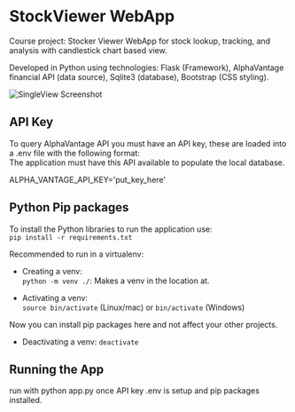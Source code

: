 # StockViewer WebApp
Course project: Stocker Viewer WebApp for stock lookup, tracking, and analysis with candlestick chart based view.    

Developed in Python using technologies: Flask (Framework), AlphaVantage financial API (data source), Sqlite3 (database), Bootstrap (CSS styling).    

![SingleView Screenshot](https://github.com/CS480-Group-E/StockViewer-WebApp/raw/main/screenshots/StockViewerScreenshot1.png)

## API Key
To query AlphaVantage API you must have an API key, these are loaded into a .env file with the following format:    
The application must have this API available to populate the local database.    

ALPHA_VANTAGE_API_KEY='put_key_here'

## Python Pip packages
To install the Python libraries to run the application use:    
`pip install -r requirements.txt`

Recommended to run in a virtualenv:    

- Creating a venv:    
`python -m venv ./`: Makes a venv in the location at.    

- Activating a venv:    
`source bin/activate` (Linux/mac) or `bin/activate` (Windows)    

Now you can install pip packages here and not affect your other projects.    

- Deactivating a venv:
`deactivate`

## Running the App
run with python app.py once API key .env is setup and pip packages installed.  
